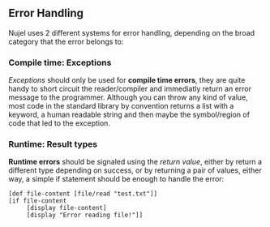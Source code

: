  ## Error Handling
Nujel uses 2 different systems for error handling, depending on the
broad category that the error belongs to:

### Compile time: Exceptions
*Exceptions* should only be used for **compile time errors**, they are
quite handy to short circuit the reader/compiler and immediatly return
an error message to the programmer. Although you can throw any kind
of value, most code in the standard library by convention returns a
list with a keyword, a human readable string and then maybe the
symbol/region of code that led to the exception.

### Runtime: Result types
**Runtime errors** should be signaled using the *return value*, either by
return a different type depending on success, or by returning
a pair of values, either way, a simple if statement should be enough to
handle the error:
```
[def file-content [file/read "test.txt"]]
[if file-content
     [display file-content]
	 [display "Error reading file!"]]
```
